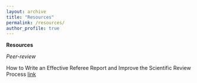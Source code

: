 ```yaml
---
layout: archive
title: "Resources"
permalink: /resources/
author_profile: true
---
```


**Resources**


*Peer-review*

How to Write an Effective Referee Report and Improve the Scientific Review Process [link](https://www.aeaweb.org/articles?id=10.1257/jep.31.1.231)
